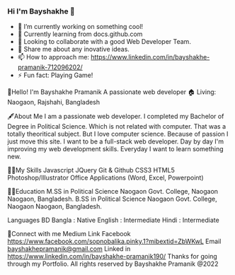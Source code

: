 ### Hi I'm Bayshakhe 👋


- 🔭 I’m currently working on something cool!
- 🌱 Currently learning from docs.github.com
- 👯 Looking to collaborate with a good Web Developer Team.
- 💬 Share me about any inovative ideas.
- 📫 How to approach me: https://www.linkedin.com/in/bayshakhe-pramanik-712096202/
- ⚡ Fun fact: Playing Game!

👋Hello! I'm Bayshakhe Pramanik
A passionate web developer
🏠 Living: Naogaon, Rajshahi, Bangladesh


🖋️About Me
I am a passionate web developer. I completed my Bachelor of Degree in Political Science. Which is not related with computer. That was a totally theoritical subject. But I love computer science. Because of passion I just move this site. I want to be a full-stack web developer. Day by day I'm improving my web development skills. Everyday I want to learn something new.


👩‍💻My Skills
 Javascript
 JQuery
 Git & Github
 CSS3
 HTML5
 Photoshop/Illustrator
 Office Applications (Word, Excel, Powerpoint)

👩‍🎓Education
M.SS in Political Science
Naogaon Govt. College, Naogaon
Naogaon, Bangladesh.
B.SS in Political Science
Naogaon Govt. College, Naogaon
Naogaon, Bangladesh.

Languages
BD Bangla : Native
English : Intermediate
Hindi : Intermediate

💬Connect with me
Medium	Link
Facebook	https://www.facebook.com/sopnobalika.pinky.1?mibextid=ZbWKwL
Email	bayshakhepramanik@gmail.com
Linked in	https://www.linkedin.com/in/bayshakhe-pramanik190/
Thanks for going through my Portfolio. All rights reserved by Bayshakhe Pramanik @2022
